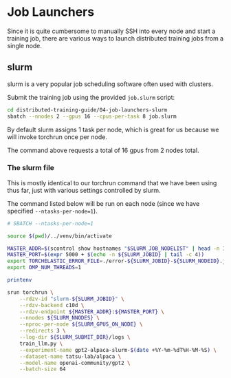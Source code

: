 # Job Launchers

Since it is quite cumbersome to manually SSH into every node and start a training job, there are various ways to launch distributed training jobs from a single node.

## slurm

slurm is a very popular job scheduling software often used with clusters.

Submit the training job using the provided `job.slurm` script:

```bash
cd distributed-training-guide/04-job-launchers-slurm
sbatch --nnodes 2 --gpus 16 --cpus-per-task 8 job.slurm
```

By default slurm assigns 1 task per node, which is great for us because we will invoke torchrun once per node.

The command above requests a total of 16 gpus from 2 nodes total.

### The slurm file

This is mostly identical to our torchrun command that we have been using thus far, just with various settings controlled by slurm.

The command listed below will be run on each node (since we have specified `--ntasks-per-node=1`).

```bash
# SBATCH --ntasks-per-node=1

source $(pwd)/../venv/bin/activate

MASTER_ADDR=$(scontrol show hostnames "$SLURM_JOB_NODELIST" | head -n 1)
MASTER_PORT=$(expr 5000 + $(echo -n ${SLURM_JOBID} | tail -c 4))
export TORCHELASTIC_ERROR_FILE=./error-${SLURM_JOBID}-${SLURM_NODEID}.json
export OMP_NUM_THREADS=1

printenv

srun torchrun \
    --rdzv-id "slurm-${SLURM_JOBID}" \
    --rdzv-backend c10d \
    --rdzv-endpoint ${MASTER_ADDR}:${MASTER_PORT} \
    --nnodes ${SLURM_NNODES} \
    --nproc-per-node ${SLURM_GPUS_ON_NODE} \
    --redirects 3 \
    --log-dir ${SLURM_SUBMIT_DIR}/logs \
    train_llm.py \
    --experiment-name gpt2-alpaca-slurm-$(date +%Y-%m-%dT%H-%M-%S) \
    --dataset-name tatsu-lab/alpaca \
    --model-name openai-community/gpt2 \
    --batch-size 64

```
